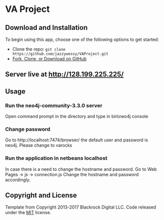 # VA Project

## Download and Installation

To begin using this app, choose one of the following options to get started:
* Clone the repo: `git clone https://github.com/jazzywessy/VAProject.git`
* [Fork, Clone, or Download on GitHub](https://github.com/jazzywessy/VAProject)

## Server live at http://128.199.225.225/

## Usage

### Run the neo4j-community-3.3.0 server
Open command prompt in the directory and type in 
bin\neo4j console

### Change password
Go to http://localhost:7474/browser/ the default user and password is neo4j.
Please change to varocks

### Run the application in netbeans localhost
In case there is a need to change the hostname and password. 
Go to Web Pages -> js -> connection.js
Change the hostname and password accordingly.

## Copyright and License
Template from 
Copyright 2013-2017 Blackrock Digital LLC. Code released under the [MIT](https://github.com/BlackrockDigital/startbootstrap-agency/blob/gh-pages/LICENSE) license.

